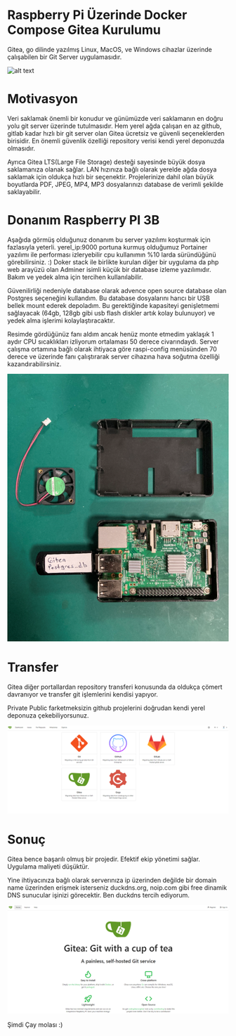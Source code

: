 
# Raspberry Pi Üzerinde Docker Compose Gitea Kurulumu

Gitea, go dilinde yazılmış Linux, MacOS, ve Windows cihazlar üzerinde çalışabilen bir Git Server uygulamasıdır.

![alt text](https://gitea.io/images/screenshot.png)

# Motivasyon

Veri saklamak önemli bir konudur ve günümüzde veri saklamanın en doğru yolu git server üzerinde tutulmasıdır. Hem yerel ağda çalışan en az github, gitlab kadar hızlı bir git server olan Gitea ücretsiz ve güvenli seçeneklerden birisidir. En önemli güvenlik özelliği repository verisi kendi yerel deponuzda olmasıdır. 

Ayrıca Gitea LTS(Large File Storage) desteği sayesinde büyük dosya saklamanıza olanak sağlar. LAN hızınıza bağlı olarak yerelde ağda dosya saklamak için oldukça hızlı bir seçenektir. Projelerinize dahil olan büyük boyutlarda PDF, JPEG, MP4, MP3 dosyalarınızı database de verimli şekilde saklayabilir.

# Donanım Raspberry PI 3B

Aşağıda görmüş olduğunuz donanım bu server yazılımı koşturmak için fazlasıyla yeterli. yerel_ip:9000 portuna kurmuş olduğumuz Portainer yazılımı ile performası izleryebilir cpu kullanımın %10 larda süründüğünü görebilirsiniz. :) Doker stack ile birlikte kurulan diğer bir uygulama da php web arayüzü olan Adminer isimli küçük bir database izleme yazılımıdır. Bakım ve yedek alma için tercihen kullanılabilir.

Güvenilirliği nedeniyle database olarak advence open source database olan Postgres seçeneğini kullandım. Bu database dosyalarını harıcı bir USB bellek mount ederek depoladım. Bu gerektiğinde kapasiteyi genişletmemi sağlayacak (64gb, 128gb gibi usb flash diskler artık kolay bulunuyor) ve yedek alma işlerimi kolaylaştıracaktır. 

Resimde gördüğünüz fanı aldım ancak henüz monte etmedim yaklaşık 1 aydır CPU sıcaklıkları izliyorum ortalaması 50 derece civarındaydı. Server çalışma ortamına bağlı olarak ihtiyaca göre raspi-config menüsünden 70 derece ve üzerinde fanı çalıştırarak server cihazına hava soğutma özelliği kazandırabilirsiniz.

![alt text](img/raspi.png)

# Transfer

Gitea diğer portallardan repository transferi konusunda da oldukça çömert davranıyor ve transfer git işlemlerini kendisi yapıyor. 

Private Public farketmeksizin github projelerini doğrudan kendi yerel deponuza çekebiliyorsunuz.

![alt text](img/migrate.png)

  
# Sonuç

Gitea bence başarılı olmuş bir projedir. Efektif ekip yönetimi sağlar. Uygulama maliyeti düşüktür.
  
Yine ihtiyacınıza bağlı olarak serverınıza ip üzerinden değilde bir domain name üzerinden erişmek isterseniz duckdns.org, noip.com gibi free dinamik DNS sunucular işinizi görecektir. Ben duckdns tercih ediyorum.
  
![alt text](img/gitea.png)
  
Şimdi Çay molası :) 
  
  
